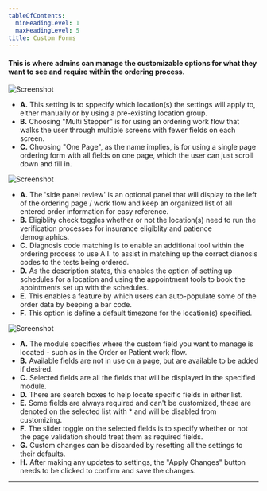 ```yaml
---
tableOfContents:
  minHeadingLevel: 1
  maxHeadingLevel: 5
title: Custom Forms
---
```


#### This is where admins can manage the customizable options for what they want to see and require within the ordering process.


![Screenshot](/screenPrints/customForms1.png)

- **A.** This setting is to sppecify which location(s) the settings will apply to, either manually or by using a pre-existing location group.
- **B.** Choosing "Multi Stepper" is for using an ordering work flow that walks the user through multiple screens with fewer fields on each screen.
- **C.** Choosing "One Page", as the name implies, is for using a single page ordering form with all fields on one page, which the user can just scroll down and fill in.

![Screenshot](/screenPrints/customForms2.png)

- **A.** The 'side panel review' is an optional panel that will display to the left of the ordering page / work flow and keep an organized list of all entered order information for easy reference.
- **B.** Eligiblity check toggles whether or not the location(s) need to run the verification processes for insurance eligiblity and patience demographics.
- **C.** Diagnosis code matching is to enable an additional tool within the ordering process to use A.I. to assist in matching up the correct dianosis codes to the tests being ordered.
- **D.** As the description states, this enables the option of setting up schedules for a location and using the appointment tools to book the apointments set up with the schedules.
- **E.** This enables a feature by which users can auto-populate some of the order data by beeping a bar code.
- **F.** This option is define a default timezone for the location(s) specified.

![Screenshot](/screenPrints/customForms3.png)

- **A.** The module specifies where the custom field you want to manage is located - such as in the Order or Patient work flow. 
- **B.** Available fields are not in use on a page, but are available to be added if desired.
- **C.** Selected fields are all the fields that will be displayed in the specified module.
- **D.** There are search boxes to help locate specific fields in either list.
- **E.** Some fields are always required and can't be customized, these are denoted on the selected list with * and will be disabled from customizing.
- **F.** The slider toggle on the selected fields is to specify whether or not the page validation should treat them as required fields.
- **G.** Custom changes can be discarded by resetting all the settings to their defaults.
- **H.** After making any updates to settings, the "Apply Changes" button needs to be clicked to confirm and save the changes.

<hr />
